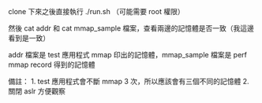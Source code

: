 clone 下來之後直接執行 ./run.sh （可能需要 root 權限）

然後 cat addr 和 cat mmap_sample 檔案，查看兩邊的記憶體是否一致（我這邊看到是一致）

addr 檔案是 test 應用程式 mmap 印出的記憶體，mmap_sample 檔案是 perf mmap record 得到的記憶體

備註： 1. test 應用程式會不斷 mmap 3 次，所以應該會有三個不同的記憶體
       2. 關閉 aslr 方便觀察
